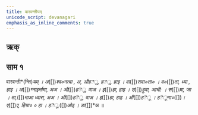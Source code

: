 ```yaml
---
title: वारवन्तीयम्
unicode_script: devanagari  
emphasis_as_inline_comments: true
---   
```


## ऋक्



## साम १

वारवन्ती*(~~न्ति~~)*यम् ।  अ*([])*श्व०नत्वा , अ,  औहెु, हెू, हाइ । वा*([])*रावा०ता० । 
व०*([])*ता, ध्या , हाइ । अ*([])*ग्नाइर्नामा, अअ । औ*([])*हెू, वाअ । 
इ*([])*हा, हाइ । उ*([])*हुवा, आभी: । स*([])*म्रा, जा । ता,*([])*माआ
ध्वारा, अअ । औ*([])*हెू, वाअ । इ*([])*हा, हाइ ।  औ*([])*हెू ।  हెूणा०*([])*। 
ए*([])*ए, हिया० ० हा ।  हెू,*([])*ओइ ।  डा*([])*अ ॥ 

